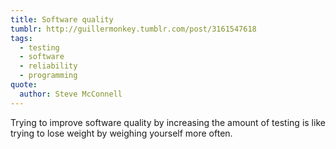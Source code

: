 ```yaml
---
title: Software quality
tumblr: http://guillermonkey.tumblr.com/post/3161547618
tags:
  - testing
  - software
  - reliability
  - programming
quote:
  author: Steve McConnell
---
```


Trying to improve software quality by increasing the amount of testing is like trying to lose weight by weighing yourself more often.
